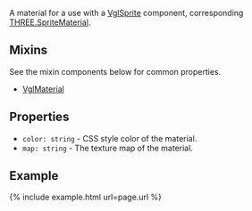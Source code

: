 A material for a use with a [VglSprite](vgl-sprite) component, corresponding [THREE.SpriteMaterial](https://threejs.org/docs/index.html#api/materials/SpriteMaterial).

## Mixins
See the mixin components below for common properties.
* [VglMaterial](vgl-material)

## Properties
* `color: string` - CSS style color of the material.
* `map: string` - The texture map of the material.

## Example
{% include example.html url=page.url %}
